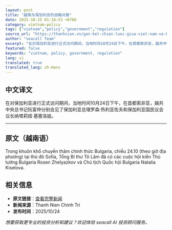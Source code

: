 ```yaml
---
layout: post
title: "越南与保加利亚的战略对接"
date: 2025-10-25 01:18:53 +0700
category: vietnam-policy
tags: ["vietnam","policy","government","regulation"]
source_url: "https://thanhnien.vn/gan-ket-chien-luoc-giua-viet-nam-va-bulgaria-185251024233357032.htm"
author: "seacall Team"
excerpt: "在对保加利亚进行正式访问期间，当地时间10月24日下午，在首都索非亚，越共中央总书记阮富仲分别会见了保加利亚总理罗森·热利亚佐夫和保加利亚国民议会议长纳塔莉娅·基塞洛娃。..."
featured: false
keywords: "vietnam, policy, government, regulation"
lang: vi
translated: true
translated_lang: zh-Hans
---
```


## 中文译文

在对保加利亚进行正式访问期间，当地时间10月24日下午，在首都索非亚，越共中央总书记阮富仲分别会见了保加利亚总理罗森·热利亚佐夫和保加利亚国民议会议长纳塔莉娅·基塞洛娃。

---

## 原文（越南语）

Trong khu&ocirc;n khổ chuyến thăm ch&iacute;nh thức Bulgaria, chiều 24.10 (theo giờ địa phương) tại thủ đ&ocirc; Sofia, Tổng B&iacute; thư T&ocirc; L&acirc;m đ&atilde; c&oacute; c&aacute;c cuộc hội kiến Thủ tướng Bulgaria Rosen Zhelyazkov v&agrave; Chủ tịch Quốc hội Bulgaria Natalia Kiselova.

## 相关信息

- **原文链接**：[查看完整新闻](https://thanhnien.vn/gan-ket-chien-luoc-giua-viet-nam-va-bulgaria-185251024233357032.htm)
- **新闻来源**：Thanh Nien Chinh Tri
- **发布时间**：2025/10/24

*想要获取更专业的投资分析和建议？欢迎体验 seacall AI 投资顾问服务。*